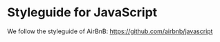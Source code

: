 # Styleguide for JavaScript

We follow the styleguide of AirBnB: https://github.com/airbnb/javascript
